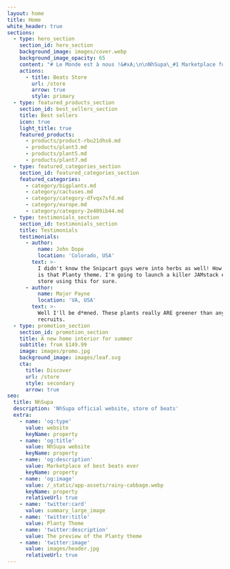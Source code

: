 ```yaml
---
layout: home
title: Home
white_header: true
sections:
  - type: hero_section
    section_id: hero_section
    background_image: images/cover.webp
    background_image_opacity: 65
    content: "# Le Monde est à nous !&#xA;\n\nNhSupa\_#1 Marketplace for US\_FR and Dancehall Type beats\n\n"
    actions:
      - title: Beats Store
        url: /store
        arrow: true
        style: primary
  - type: featured_products_section
    section_id: best_sellers_section
    title: Best sellers
    icon: true
    light_title: true
    featured_products:
      - products/product-rbu21dhs6.md
      - products/plant3.md
      - products/plant5.md
      - products/plant7.md
  - type: featured_categories_section
    section_id: featured_categories_section
    featured_categories:
      - category/bigplants.md
      - category/cactuses.md
      - category/category-dfvqx7sfd.md
      - category/europe.md
      - category/category-2e409ib44.md
  - type: testimonials_section
    section_id: testimonials_section
    title: Testimonials
    testimonials:
      - author:
          name: John Dope
          location: 'Colorado, USA'
        text: >-
          I didn't know the Snipcart guys were into herbs as well! How beautiful
          is that Planty theme. I'm going to launch a killer JAMstack e-commerce
          store using this for sure.
      - author:
          name: Major Payne
          location: 'VA, USA'
        text: >-
          Well I'll be d*mned. These plants really ARE greener than any of my
          recruits.
  - type: promotion_section
    section_id: promotion_section
    title: A new home interior for summer
    subtitle: from $149.99
    image: images/promo.jpg
    background_image: images/leaf.svg
    cta:
      title: Discover
      url: /store
      style: secondary
      arrow: true
seo:
  title: NhSupa
  description: 'NhSupa official website, store of beats'
  extra:
    - name: 'og:type'
      value: website
      keyName: property
    - name: 'og:title'
      value: NhSupa website
      keyName: property
    - name: 'og:description'
      value: Marketplace of best beats ever
      keyName: property
    - name: 'og:image'
      value: /_static/app-assets/rainy-cabbage.webp
      keyName: property
      relativeUrl: true
    - name: 'twitter:card'
      value: summary_large_image
    - name: 'twitter:title'
      value: Planty Theme
    - name: 'twitter:description'
      value: The preview of the Planty theme
    - name: 'twitter:image'
      value: images/header.jpg
      relativeUrl: true
---
```

